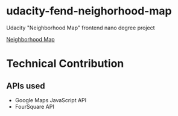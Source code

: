 # udacity-fend-neighorhood-map
Udacity "Neighborhood Map" frontend nano degree project

[Neighborhood Map](https://alia-adel.github.io/udacity-fend-neighorhood-map/)

# Technical Contribution
## APIs used ##
- Google Maps JavaScript API
- FourSquare API


